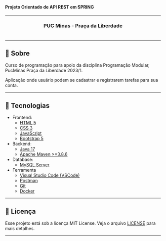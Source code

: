 <h4> Projeto Orientado de API REST em SPRING </h4>

<hr>

<h3 align="center">
    PUC Minas - Praça da Liberdade<br>
    <br>
</h3>

<hr>

## 🔖 Sobre

Curso de programação para apoio da disciplina Programação Modular, PucMinas Praça da Liberdade 2023/1.

Aplicação onde usuário podem se cadastrar e registrarem tarefas para sua conta.

---

## 🚀 Tecnologias

- Frontend:
  - [HTML 5](https://www.w3schools.com/howto/howto_make_a_website.asp/)
  - [CSS 3](https://www.w3schools.com/css/css_website_layout.asp/)
  - [JavaScript](https://www.javascript.com/)
  - [Bootstrap 5](https://getbootstrap.com/)
- Backend:
  - [Java 17](http://www.oracle.com/java/technologies/javase-downloads.html)
  - [Apache Maven >=3.8.6](https://maven.apache.org/download.cgi/)
- Database:
  - [MySQL Server](https://dev.mysql.com/downloads/mysql/)
- Ferramenta
  - [Visual Studio Code (VSCode)](https://code.visualstudio.com)
  - [Postman](http://www.postman.com/downloads/)
  - [Git](https://git-scm.com/downloads)
  - [Docker](https://docs.docker.com/desktop/install/windows-install/)

---

## 📝 Licença

Esse projeto está sob a licença MIT License. Veja o arquivo [LICENSE](LICENSE) para mais detalhes.

---
